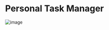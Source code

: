 # Personal Task Manager

![image](https://github.com/user-attachments/assets/1e35b228-09f2-49af-9f90-37127c13df5f)
